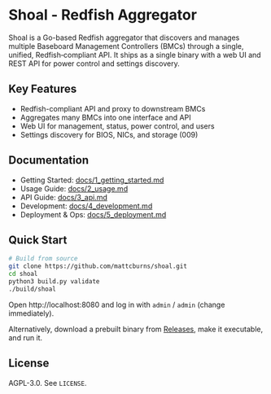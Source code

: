 # Shoal - Redfish Aggregator

Shoal is a Go-based Redfish aggregator that discovers and manages multiple Baseboard Management Controllers (BMCs) through a single, unified, Redfish‑compliant API. It ships as a single binary with a web UI and REST API for power control and settings discovery.

## Key Features

- Redfish-compliant API and proxy to downstream BMCs
- Aggregates many BMCs into one interface and API
- Web UI for management, status, power control, and users
- Settings discovery for BIOS, NICs, and storage (009)


## Documentation

- Getting Started: [docs/1_getting_started.md](docs/1_getting_started.md)
- Usage Guide: [docs/2_usage.md](docs/2_usage.md)
- API Guide: [docs/3_api.md](docs/3_api.md)
- Development: [docs/4_development.md](docs/4_development.md)
- Deployment & Ops: [docs/5_deployment.md](docs/5_deployment.md)

## Quick Start

```bash
# Build from source
git clone https://github.com/mattcburns/shoal.git
cd shoal
python3 build.py validate
./build/shoal
```

Open http://localhost:8080 and log in with `admin` / `admin` (change immediately).

Alternatively, download a prebuilt binary from [Releases](https://github.com/mattcburns/shoal/releases), make it executable, and run it.

## License

AGPL-3.0. See `LICENSE`.
